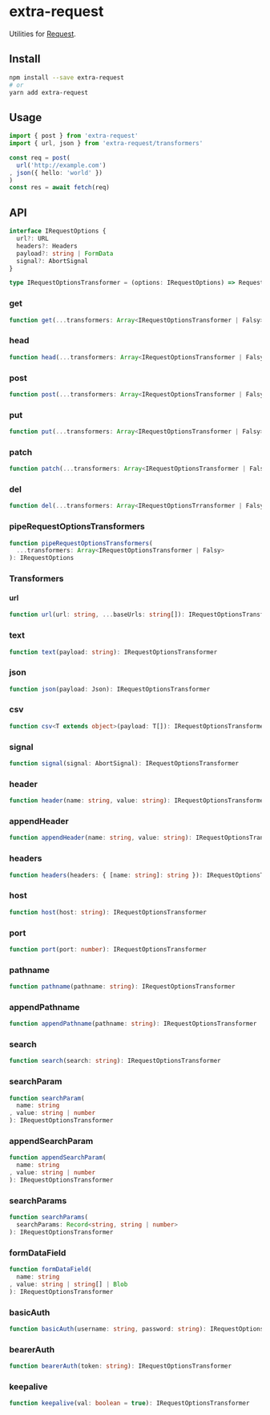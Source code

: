 # extra-request
Utilities for [Request](https://developer.mozilla.org/en-US/docs/Web/API/Request).

## Install
```sh
npm install --save extra-request
# or
yarn add extra-request
```

## Usage
```ts
import { post } from 'extra-request'
import { url, json } from 'extra-request/transformers'

const req = post(
  url('http://example.com')
, json({ hello: 'world' })
)
const res = await fetch(req)
```

## API
```ts
interface IRequestOptions {
  url?: URL
  headers?: Headers
  payload?: string | FormData
  signal?: AbortSignal
}

type IRequestOptionsTransformer = (options: IRequestOptions) => RequestOptions
```

### get
```ts
function get(...transformers: Array<IRequestOptionsTransformer | Falsy>): Request
```

### head
```ts
function head(...transformers: Array<IRequestOptionsTransformer | Falsy>: Request
```

### post
```ts
function post(...transformers: Array<IRequestOptionsTransformer | Falsy>): Request
```

### put
```ts
function put(...transformers: Array<IRequestOptionsTransformer | Falsy>): Request
```

### patch
```ts
function patch(...transformers: Array<IRequestOptionsTransformer | Falsy>): Request
```

### del
```ts
function del(...transformers: Array<IRequestOptionsTrransformer | Falsy>): Request
```

### pipeRequestOptionsTransformers
```ts
function pipeRequestOptionsTransformers(
  ...transformers: Array<IRequestOptionsTransformer | Falsy>
): IRequestOptions
```

### Transformers
#### url
```ts
function url(url: string, ...baseUrls: string[]): IRequestOptionsTransformer
```

### text
```ts
function text(payload: string): IRequestOptionsTransformer
```

### json
```ts
function json(payload: Json): IRequestOptionsTransformer
```

### csv
```ts
function csv<T extends object>(payload: T[]): IRequestOptionsTransformer
```

### signal
```ts
function signal(signal: AbortSignal): IRequestOptionsTransformer
```

### header
```ts
function header(name: string, value: string): IRequestOptionsTransformer
```

### appendHeader
```ts
function appendHeader(name: string, value: string): IRequestOptionsTransformer
```

### headers
```ts
function headers(headers: { [name: string]: string }): IRequestOptionsTransformer
```

### host
```ts
function host(host: string): IRequestOptionsTransformer
```

### port
```ts
function port(port: number): IRequestOptionsTransformer
```

### pathname
```ts
function pathname(pathname: string): IRequestOptionsTransformer
```

### appendPathname
```ts
function appendPathname(pathname: string): IRequestOptionsTransformer
```

### search
```ts
function search(search: string): IRequestOptionsTransformer
```

### searchParam
```ts
function searchParam(
  name: string
, value: string | number
): IRequestOptionsTransformer
```

### appendSearchParam
```ts
function appendSearchParam(
  name: string
, value: string | number
): IRequestOptionsTransformer
```

### searchParams
```ts
function searchParams(
  searchParams: Record<string, string | number>
): IRequestOptionsTransformer
```

### formDataField
```ts
function formDataField(
  name: string
, value: string | string[] | Blob
): IRequestOptionsTransformer
```

### basicAuth
```ts
function basicAuth(username: string, password: string): IRequestOptionsTransformer
```

### bearerAuth
```ts
function bearerAuth(token: string): IRequestOptionsTransformer
```

### keepalive
```ts
function keepalive(val: boolean = true): IRequestOptionsTransformer
```
